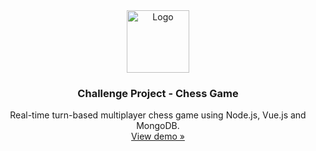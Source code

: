 <div align="center">
  <a>
    <img 
      src="https://cdn.pixabay.com/photo/2017/11/15/20/29/chess-2952456_1280.png"
      alt="Logo" 
      height="100" />
  </a>
  <h3 align="center">Challenge Project - Chess Game</h3>
  <p align="center">
    Real-time turn-based multiplayer chess game using Node.js, Vue.js and MongoDB.
    <br />
    <a href="https://github.com/mustaphaboudouch/chess-game">
      View demo »
    </a>
  </p>
</div>
